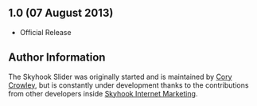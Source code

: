 ## 1.0 (07 August 2013)

* Official Release

## Author Information

The Skyhook Slider was originally started and is maintained by [Cory Crowley](http://twitter.com/corycrowley/), but is constantly under development thanks to the contributions from other developers inside [Skyhook Internet Marketing](http://twitter.com/SkyhookMktg).